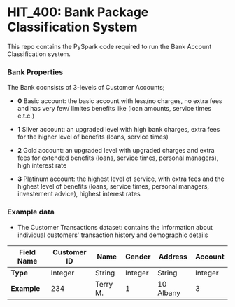 # HIT_400: Bank Package Classification System

This repo contains the PySpark code required to run the Bank Account Classification system.  

### Bank Properties

The Bank cocnsists of 3-levels of Customer Accounts;

- **0** Basic account: the basic account with less/no charges, no extra fees and has very few/ limites benefits like (loan amounts, service times e.t.c.)

- **1** Silver account: an upgraded level with high bank charges, extra fees for the higher level of benefits (loans, service times)

- **2** Gold account: an upgraded level  with upgraded charges and extra fees for extended benefits (loans, service times, personal managers), high interest rate

- **3** Platinum account: the highest level of service, with extra fees and the highest level of benefits (loans, service times, personal managers, investement advice), highest interest rates


### Example data
- The Customer Transactions dataset: contains the information about individual customers' transaction history and demographic details

| Field Name 	| Customer ID 	| Name   	| Gender   	| Address	| Account  	|
|---		|---		|------		|---		|---		|---		|
| **Type**  	|    Integer   	|     String   	|    Integer  	|     String   	|    Integer   	|
| **Example**  	|       234   	|    Terry M. 	|       1	|  10 Albany   	| 	3   	|


